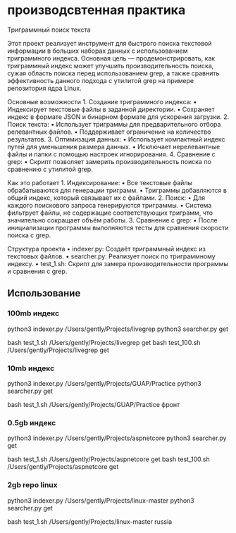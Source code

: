 # производсвтенная практика

Триграммный поиск текста

Этот проект реализует инструмент для быстрого поиска текстовой информации в больших наборах данных с использованием триграммного индекса. Основная цель — продемонстрировать, как триграммный индекс может улучшить производительность поиска, сужая область поиска перед использованием grep, а также сравнить эффективность данного подхода с утилитой grep на примере репозитория ядра Linux.

Основные возможности 1. Создание триграммного индекса:
• Индексирует текстовые файлы в заданной директории.
• Сохраняет индекс в формате JSON и бинарном формате для ускорения загрузки. 2. Поиск текста:
• Использует триграммы для предварительного отбора релевантных файлов.
• Поддерживает ограничение на количество результатов. 3. Оптимизация данных:
• Использует компактный индекс путей для уменьшения размера данных.
• Исключает нерелевантные файлы и папки с помощью настроек игнорирования. 4. Сравнение с grep:
• Скрипт позволяет замерить производительность поиска по сравнению с утилитой grep.

Как это работает 1. Индексирование:
• Все текстовые файлы обрабатываются для генерации триграмм.
• Триграммы добавляются в общий индекс, который связывает их с файлами. 2. Поиск:
• Для каждого поискового запроса генерируются триграммы.
• Система фильтрует файлы, не содержащие соответствующих триграмм, что значительно сокращает объём работы. 3. Сравнение с grep:
• После инициализации программы выполняются тесты для сравнения скорости поиска с grep.

Структура проекта
• indexer.py: Создаёт триграммный индекс из текстовых файлов.
• searcher.py: Реализует поиск по триграммному индексу.
• test_1.sh: Скрипт для замера производительности программы и сравнения с grep.

## Использование

### 100mb индекс

python3 indexer.py /Users/gently/Projects/livegrep
python3 searcher.py get

bash test_1.sh /Users/gently/Projects/livegrep get
bash test_100.sh /Users/gently/Projects/livegrep get

### 10mb индекс

python3 indexer.py /Users/gently/Projects/GUAP/Practice
python3 searcher.py get

bash test_1.sh /Users/gently/Projects/GUAP/Practice фронт

### 0.5gb индекс

python3 indexer.py /Users/gently/Projects/aspnetcore
python3 searcher.py get

bash test_1.sh /Users/gently/Projects/aspnetcore get
bash test_100.sh /Users/gently/Projects/aspnetcore get

### 2gb repo linux

python3 indexer.py /Users/gently/Projects/linux-master
python3 searcher.py get

bash test_1.sh /Users/gently/Projects/linux-master russia
